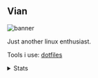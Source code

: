 ## Vian

![banner](https://0x0.st/oJdB.gif)

Just another linux enthusiast.

Tools i use: [dotfiles](https://github.com/cocatrip/dotfiles)

<details>

<summary>Stats</summary>

![cocatrip's GitHub stats](https://github-readme-stats.vercel.app/api?username=cocatrip&show_icons=true&theme=merko)

![Most Used Language stats](https://github-readme-stats.vercel.app/api/top-langs/?username=cocatrip&layout=compact&theme=merko&hide=html,css&exclude_repo=dotfiles,onedark.nvim,rms-support-letter.github.io)

</details>

<!-- <p align="left"> <img src="https://komarev.com/ghpvc/?username=cocatrip&label=visitors&color=5fad47&style=flat-square" alt="cocatrip" /> </p> -->
